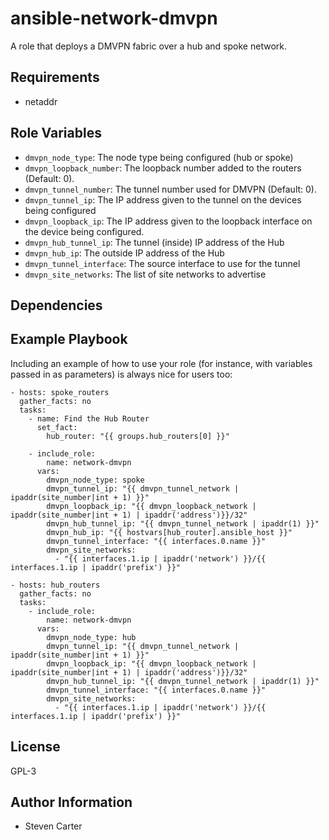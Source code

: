 # ansible-network-dmvpn

A role that deploys a DMVPN fabric over a hub and spoke network.

## Requirements

* netaddr

## Role Variables

* `dmvpn_node_type`: The node type being configured (hub or spoke)
* `dmvpn_loopback_number`: The loopback number added to the routers (Default: 0).
* `dmvpn_tunnel_number`: The tunnel number used for DMVPN (Default: 0).
* `dmvpn_tunnel_ip`: The IP address given to the tunnel on the devices being configured
* `dmvpn_loopback_ip`: The IP address given to the loopback interface on the device being configured.
* `dmvpn_hub_tunnel_ip`: The tunnel (inside) IP address of the Hub
* `dmvpn_hub_ip`: The outside IP address of the Hub
* `dmvpn_tunnel_interface`: The source interface to use for the tunnel
* `dmvpn_site_networks`: The list of site networks to advertise


## Dependencies


## Example Playbook

Including an example of how to use your role (for instance, with variables passed in as parameters) is always nice for users too:

    - hosts: spoke_routers
      gather_facts: no
      tasks:
        - name: Find the Hub Router
          set_fact:
            hub_router: "{{ groups.hub_routers[0] }}"

        - include_role:
            name: network-dmvpn
          vars:
            dmvpn_node_type: spoke
            dmvpn_tunnel_ip: "{{ dmvpn_tunnel_network | ipaddr(site_number|int + 1) }}"
            dmvpn_loopback_ip: "{{ dmvpn_loopback_network | ipaddr(site_number|int + 1) | ipaddr('address')}}/32"
            dmvpn_hub_tunnel_ip: "{{ dmvpn_tunnel_network | ipaddr(1) }}"
            dmvpn_hub_ip: "{{ hostvars[hub_router].ansible_host }}"
            dmvpn_tunnel_interface: "{{ interfaces.0.name }}"
            dmvpn_site_networks:
              - "{{ interfaces.1.ip | ipaddr('network') }}/{{ interfaces.1.ip | ipaddr('prefix') }}"

    - hosts: hub_routers
      gather_facts: no
      tasks:
        - include_role:
            name: network-dmvpn
          vars:
            dmvpn_node_type: hub
            dmvpn_tunnel_ip: "{{ dmvpn_tunnel_network | ipaddr(site_number|int + 1) }}"
            dmvpn_loopback_ip: "{{ dmvpn_loopback_network | ipaddr(site_number|int + 1) | ipaddr('address')}}/32"
            dmvpn_hub_tunnel_ip: "{{ dmvpn_tunnel_network | ipaddr(1) }}"
            dmvpn_tunnel_interface: "{{ interfaces.0.name }}"
            dmvpn_site_networks:
              - "{{ interfaces.1.ip | ipaddr('network') }}/{{ interfaces.1.ip | ipaddr('prefix') }}"



## License

GPL-3

## Author Information
* Steven Carter

